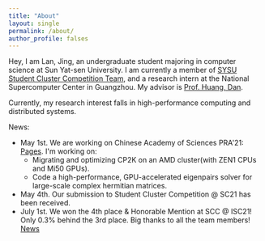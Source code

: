 ```yaml
---
title: "About"
layout: single
permalink: /about/
author_profile: falses
---
```


Hey, I am Lan, Jing, an undergraduate student majoring in computer science at Sun Yat-sen University. I am currently a member of [SYSU Student Cluster Competition Team](https://scc.sysu.tech/), and a research intern at the National Supercomputer Center in Guangzhou. My advisor is [Prof. Huang, Dan](https://scholar.google.com/citations?hl=en&user=Bo6PwnQAAAAJ).

Currently, my research interest falls in high-performance computing and distributed systems.

News:

* May 1st. We are working on Chinese Academy of Sciences PRA'21: [Pages](https://cas-pra.sugon.com/). I'm working on:
  *  Migrating and optimizing CP2K on an AMD cluster(with ZEN1 CPUs and Mi50 GPUs).
  *  Code a high-performance, GPU-accelerated eigenpairs solver for large-scale complex hermitian matrices.
* May 4th. Our submission to Student Cluster Competition @ SC21 has been received. 
* July 1st. We won the 4th place & Honorable Mention at SCC @ ISC21! Only 0.3% behind the 3rd place. Big thanks to all the team members! [News](https://www.hpcadvisorycouncil.com/events/student-cluster-competition/index.php)